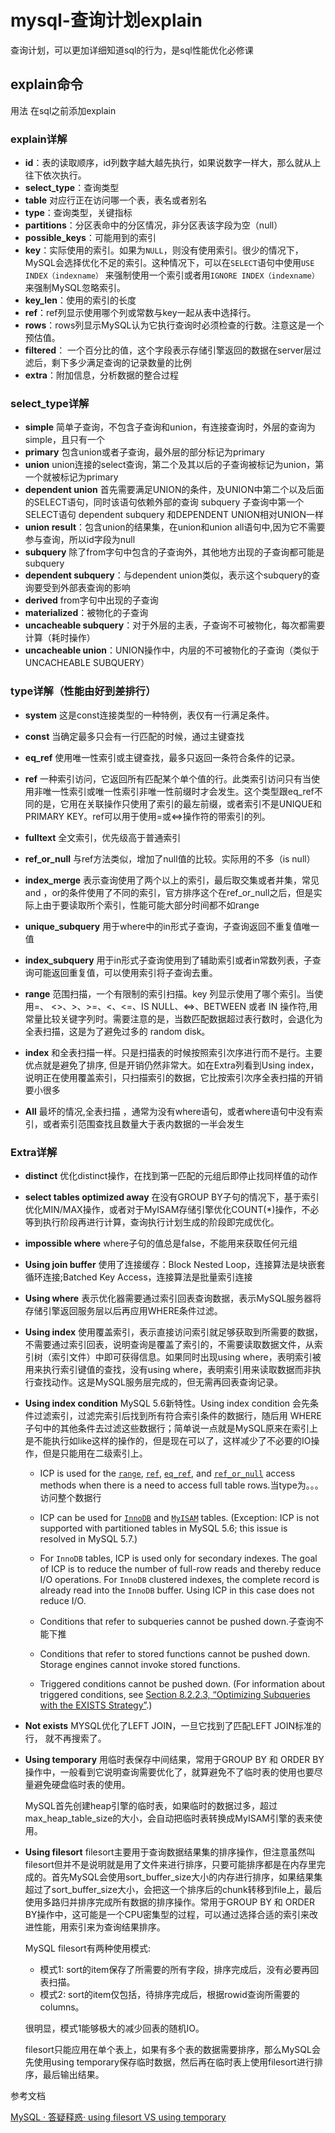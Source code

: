 # mysql-查询计划explain

查询计划，可以更加详细知道sql的行为，是sql性能优化必修课

## explain命令

用法 在sql之前添加explain



### explain详解

- **id**：表的读取顺序，id列数字越大越先执行，如果说数字一样大，那么就从上往下依次执行。
- **select_type**：查询类型
- **table** 对应行正在访问哪一个表，表名或者别名
- **type**：查询类型，关键指标
- **partitions**：分区表命中的分区情况，非分区表该字段为空（null）
- **possible_keys**：可能用到的索引
- **key**：实际使用的索引。如果为`NULL`，则没有使用索引。很少的情况下，MySQL会选择优化不足的索引。这种情况下，可以在`SELECT`语句中使用`USE INDEX（indexname）` 来强制使用一个索引或者用`IGNORE INDEX（indexname）`来强制MySQL忽略索引。
- **key_len**：使用的索引的长度
- **ref**：ref列显示使用哪个列或常数与key一起从表中选择行。
- **rows**：rows列显示MySQL认为它执行查询时必须检查的行数。注意这是一个预估值。
- **filtered**： 一个百分比的值，这个字段表示存储引擎返回的数据在server层过滤后，剩下多少满足查询的记录数量的比例
- **extra**：附加信息，分析数据的整合过程



### select_type详解

- **simple** 简单子查询，不包含子查询和union，有连接查询时，外层的查询为simple，且只有一个
- **primary** 包含union或者子查询，最外层的部分标记为primary   
- **union** union连接的select查询，第二个及其以后的子查询被标记为union，第一个就被标记为primary
- **dependent union** 首先需要满足UNION的条件，及UNION中第二个以及后面的SELECT语句，同时该语句依赖外部的查询   subquery 子查询中第一个SELECT语句   dependent subquery 和DEPENDENT UNION相对UNION一样
- **union result**：包含union的结果集，在union和union all语句中,因为它不需要参与查询，所以id字段为null
- **subquery** 除了from字句中包含的子查询外，其他地方出现的子查询都可能是subquery  
- **dependent subquery**：与dependent union类似，表示这个subquery的查询要受到外部表查询的影响
- **derived** from字句中出现的子查询
- **materialized**：被物化的子查询
- **uncacheable subquery**：对于外层的主表，子查询不可被物化，每次都需要计算（耗时操作）
- **uncacheable union**：UNION操作中，内层的不可被物化的子查询（类似于UNCACHEABLE SUBQUERY） 

### type详解（性能由好到差排行）

- **system** 这是const连接类型的一种特例，表仅有一行满足条件。  

- **const** 当确定最多只会有一行匹配的时候，通过主键查找  

- **eq_ref** 使用唯一性索引或主键查找，最多只返回一条符合条件的记录。 

- **ref** 一种索引访问，它返回所有匹配某个单个值的行。此类索引访问只有当使用非唯一性索引或唯一性索引非唯一性前缀时才会发生。这个类型跟eq_ref不同的是，它用在关联操作只使用了索引的最左前缀，或者索引不是UNIQUE和PRIMARY KEY。ref可以用于使用=或<=>操作符的带索引的列。 

- **fulltext** 全文索引，优先级高于普通索引

- **ref_or_null** 与ref方法类似，增加了null值的比较。实际用的不多（is null）

- **index_merge** 表示查询使用了两个以上的索引，最后取交集或者并集，常见and ，or的条件使用了不同的索引，官方排序这个在ref_or_null之后，但是实际上由于要读取所个索引，性能可能大部分时间都不如range

- **unique_subquery** 用于where中的in形式子查询，子查询返回不重复值唯一值

- **index_subquery** 用于in形式子查询使用到了辅助索引或者in常数列表，子查询可能返回重复值，可以使用索引将子查询去重。

- **range** 范围扫描，一个有限制的索引扫描。key 列显示使用了哪个索引。当使用=、 <>、>、>=、<、<=、IS NULL、<=>、BETWEEN 或者 IN 操作符,用常量比较关键字列时。需要注意的是，当数匹配数据超过表行数时，会退化为全表扫描，这是为了避免过多的 random disk。

- **index** 和全表扫描一样。只是扫描表的时候按照索引次序进行而不是行。主要优点就是避免了排序, 但是开销仍然非常大。如在Extra列看到Using index，说明正在使用覆盖索引，只扫描索引的数据，它比按索引次序全表扫描的开销要小很多   

- **All** 最坏的情况,全表扫描 ，通常为没有where语句，或者where语句中没有索引，或者索引范围查找且数量大于表内数据的一半会发生

   

### Extra详解

- **distinct** 优化distinct操作，在找到第一匹配的元组后即停止找同样值的动作

- **select tables optimized away** 在没有GROUP BY子句的情况下，基于索引优化MIN/MAX操作，或者对于MyISAM存储引擎优化COUNT(*)操作，不必等到执行阶段再进行计算，查询执行计划生成的阶段即完成优化。  

- **impossible where** where子句的值总是false，不能用来获取任何元组    

- **Using join buffer** 使用了连接缓存：Block Nested Loop，连接算法是块嵌套循环连接;Batched Key Access，连接算法是批量索引连接  

- **Using where** 表示优化器需要通过索引回表查询数据，表示MySQL服务器将存储引擎返回服务层以后再应用WHERE条件过滤。 

- **Using index** 使用覆盖索引，表示直接访问索引就足够获取到所需要的数据，不需要通过索引回表，说明查询是覆盖了索引的，不需要读取数据文件，从索引树（索引文件）中即可获得信息。如果同时出现using where，表明索引被用来执行索引键值的查找，没有using where，表明索引用来读取数据而非执行查找动作。这是MySQL服务层完成的，但无需再回表查询记录。    

- **Using index condition** MySQL 5.6新特性。Using index condition 会先条件过滤索引，过滤完索引后找到所有符合索引条件的数据行，随后用 WHERE 子句中的其他条件去过滤这些数据行；简单说一点就是MySQL原来在索引上是不能执行如like这样的操作的，但是现在可以了，这样减少了不必要的IO操作，但是只能用在二级索引上。 

    - ICP is used for the [`range`](https://dev.mysql.com/doc/refman/5.6/en/explain-output.html#jointype_range), [`ref`](https://dev.mysql.com/doc/refman/5.6/en/explain-output.html#jointype_ref), [`eq_ref`](https://dev.mysql.com/doc/refman/5.6/en/explain-output.html#jointype_eq_ref), and [`ref_or_null`](https://dev.mysql.com/doc/refman/5.6/en/explain-output.html#jointype_ref_or_null) access methods when there is a need to access full table rows.当type为。。。访问整个数据行

    - ICP can be used for [`InnoDB`](https://dev.mysql.com/doc/refman/5.6/en/innodb-storage-engine.html) and [`MyISAM`](https://dev.mysql.com/doc/refman/5.6/en/myisam-storage-engine.html) tables. (Exception: ICP is not supported with partitioned tables in MySQL 5.6; this issue is resolved in MySQL 5.7.)

    - For `InnoDB` tables, ICP is used only for secondary indexes. The goal of ICP is to reduce the number of full-row reads and thereby reduce I/O operations. For `InnoDB` clustered indexes, the complete record is already read into the `InnoDB` buffer. Using ICP in this case does not reduce I/O.

    - Conditions that refer to subqueries cannot be pushed down.子查询不能下推

    - Conditions that refer to stored functions cannot be pushed down. Storage engines cannot invoke stored functions.

    - Triggered conditions cannot be pushed down. (For information about triggered conditions, see [Section 8.2.2.3, “Optimizing Subqueries with the EXISTS Strategy”](https://dev.mysql.com/doc/refman/5.6/en/subquery-optimization-with-exists.html).)  

- **Not exists** MYSQL优化了LEFT JOIN，一旦它找到了匹配LEFT JOIN标准的行， 就不再搜索了。

- **Using temporary** 用临时表保存中间结果，常用于GROUP BY 和 ORDER BY操作中，一般看到它说明查询需要优化了，就算避免不了临时表的使用也要尽量避免硬盘临时表的使用。   

  MySQL首先创建heap引擎的临时表，如果临时的数据过多，超过max_heap_table_size的大小，会自动把临时表转换成MyISAM引擎的表来使用。

- **Using filesort**  filesort主要用于查询数据结果集的排序操作，但注意虽然叫filesort但并不是说明就是用了文件来进行排序，只要可能排序都是在内存里完成的。首先MySQL会使用sort_buffer_size大小的内存进行排序，如果结果集超过了sort_buffer_size大小，会把这一个排序后的chunk转移到file上，最后使用多路归并排序完成所有数据的排序操作。常用于GROUP BY 和 ORDER BY操作中，这可能是一个CPU密集型的过程，可以通过选择合适的索引来改进性能，用索引来为查询结果排序。 

  MySQL filesort有两种使用模式:

  - 模式1: sort的item保存了所需要的所有字段，排序完成后，没有必要再回表扫描。
  - 模式2: sort的item仅包括，待排序完成后，根据rowid查询所需要的columns。

  很明显，模式1能够极大的减少回表的随机IO。

  filesort只能应用在单个表上，如果有多个表的数据需要排序，那么MySQL会先使用using temporary保存临时数据，然后再在临时表上使用filesort进行排序，最后输出结果。



参考文档

[MySQL · 答疑释惑· using filesort VS using temporary](https://www.kancloud.cn/taobaomysql/monthly/67180)